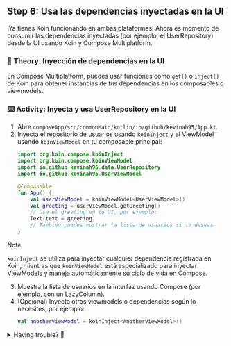 ## Step 6: Usa las dependencias inyectadas en la UI

¡Ya tienes Koin funcionando en ambas plataformas! Ahora es momento de consumir las dependencias inyectadas (por ejemplo, el UserRepository) desde la UI usando Koin y Compose Multiplatform.

### 📖 Theory: Inyección de dependencias en la UI

<!--
> [!TIP]
> Koin permite inyectar dependencias directamente en tus composables o viewmodels, facilitando la reutilización y el testeo de componentes.
-->

En Compose Multiplatform, puedes usar funciones como `get()` o `inject()` de Koin para obtener instancias de tus dependencias en los composables o viewmodels.

### ⌨️ Activity: Inyecta y usa UserRepository en la UI

1. Abre `composeApp/src/commonMain/kotlin/io/github/kevinah95/App.kt`.
2. Inyecta el repositorio de usuarios usando `koinInject` y el ViewModel usando `koinViewModel` en tu composable principal:
   ```kotlin
   import org.koin.compose.koinInject
   import org.koin.compose.koinViewModel
   import io.github.kevinah95.data.UserRepository
   import io.github.kevinah95.UserViewModel

   @Composable
   fun App() {
       val userViewModel = koinViewModel<UserViewModel>()
       val greeting = userViewModel.getGreeting()
       // Usa el greeting en tu UI, por ejemplo:
       Text(text = greeting)
       // También puedes mostrar la lista de usuarios si lo deseas
   }
   ```

> [!NOTE]
> `koinInject` se utiliza para inyectar cualquier dependencia registrada en Koin, mientras que `koinViewModel` está especializado para inyectar ViewModels y maneja automáticamente su ciclo de vida en Compose.

3. Muestra la lista de usuarios en la interfaz usando Compose (por ejemplo, con un LazyColumn).
4. (Opcional) Inyecta otros viewmodels o dependencias según lo necesites, por ejemplo:
   ```kotlin
   val anotherViewModel = koinInject<AnotherViewModel>()
   ```

<details>
<summary>Having trouble? 🤷</summary><br/>

- Si tienes errores de inyección, revisa que Koin esté inicializado antes de acceder a las dependencias.
- Consulta la [documentación de Koin para Compose](https://insert-koin.io/docs/compose/compose/) para más ejemplos de integración.

</details>
